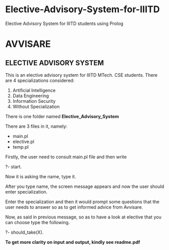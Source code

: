 # Elective-Advisory-System-for-IIITD
Elective Advisory System for IIITD students using Prolog

# AVVISARE

## ELECTIVE ADVISORY SYSTEM

This is an elective advisory system for IIITD MTech. CSE students. There are 4 specializations
considered:

1. Artificial Intelligence
2. Data Engineering
3. Information Security
4. Without Specialization

There is one folder named **Elective_Advisory_System**

There are 3 files in it, namely:

- main.pl
- elective.pl
- temp.pl

Firstly, the user need to consult main.pl file and then write

?- start.

Now it is asking the name, type it.


After you type name, the screen message appears and now the user should enter
specialization.

Enter the specialization and then it would prompt some questions that the user needs to
answer so as to get informed advice from Avvisare.


Now, as said in previous message, so as to have a look at elective that you can choose type
the following.

?- should_take(X).

**To get more clarity on input and output, kindly see readme.pdf**
